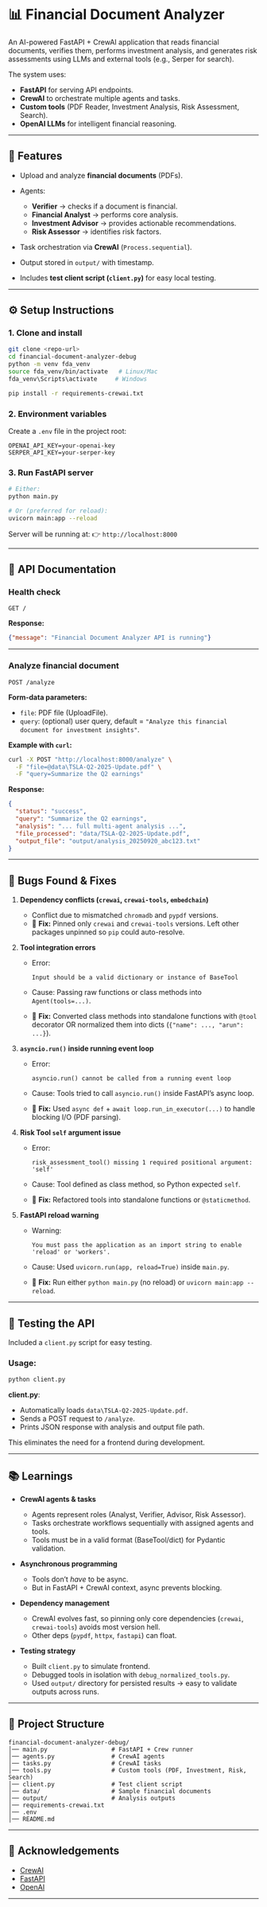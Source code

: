 # 📊 Financial Document Analyzer

An AI-powered FastAPI + CrewAI application that reads financial documents, verifies them, performs investment analysis, and generates risk assessments using LLMs and external tools (e.g., Serper for search).

The system uses:

* **FastAPI** for serving API endpoints.
* **CrewAI** to orchestrate multiple agents and tasks.
* **Custom tools** (PDF Reader, Investment Analysis, Risk Assessment, Search).
* **OpenAI LLMs** for intelligent financial reasoning.

---

## 🚀 Features

* Upload and analyze **financial documents** (PDFs).
* Agents:

  * **Verifier** → checks if a document is financial.
  * **Financial Analyst** → performs core analysis.
  * **Investment Advisor** → provides actionable recommendations.
  * **Risk Assessor** → identifies risk factors.
* Task orchestration via **CrewAI** (`Process.sequential`).
* Output stored in `output/` with timestamp.
* Includes **test client script (`client.py`)** for easy local testing.

---

## ⚙️ Setup Instructions

### 1. Clone and install

```bash
git clone <repo-url>
cd financial-document-analyzer-debug
python -m venv fda_venv
source fda_venv/bin/activate   # Linux/Mac
fda_venv\Scripts\activate     # Windows

pip install -r requirements-crewai.txt
```

### 2. Environment variables

Create a `.env` file in the project root:

```env
OPENAI_API_KEY=your-openai-key
SERPER_API_KEY=your-serper-key
```

### 3. Run FastAPI server

```bash
# Either:
python main.py

# Or (preferred for reload):
uvicorn main:app --reload
```

Server will be running at:
👉 `http://localhost:8000`

---

## 📡 API Documentation

### Health check

```http
GET /
```

**Response:**

```json
{"message": "Financial Document Analyzer API is running"}
```

---

### Analyze financial document

```http
POST /analyze
```

**Form-data parameters:**

* `file`: PDF file (UploadFile).
* `query`: (optional) user query, default = `"Analyze this financial document for investment insights"`.

**Example with `curl`:**

```bash
curl -X POST "http://localhost:8000/analyze" \
  -F "file=@data\TSLA-Q2-2025-Update.pdf" \
  -F "query=Summarize the Q2 earnings"
```

**Response:**

```json
{
  "status": "success",
  "query": "Summarize the Q2 earnings",
  "analysis": "... full multi-agent analysis ...",
  "file_processed": "data/TSLA-Q2-2025-Update.pdf",
  "output_file": "output/analysis_20250920_abc123.txt"
}
```

---

## 🐛 Bugs Found & Fixes

1. **Dependency conflicts (`crewai`, `crewai-tools`, `embedchain`)**

   * Conflict due to mismatched `chromadb` and `pypdf` versions.
   * 🔧 **Fix:** Pinned only `crewai` and `crewai-tools` versions. Left other packages unpinned so `pip` could auto-resolve.

2. **Tool integration errors**

   * Error:

     ```
     Input should be a valid dictionary or instance of BaseTool
     ```
   * Cause: Passing raw functions or class methods into `Agent(tools=...)`.
   * 🔧 **Fix:** Converted class methods into standalone functions with `@tool` decorator OR normalized them into dicts (`{"name": ..., "arun": ...}`).

3. **`asyncio.run()` inside running event loop**

   * Error:

     ```
     asyncio.run() cannot be called from a running event loop
     ```
   * Cause: Tools tried to call `asyncio.run()` inside FastAPI’s async loop.
   * 🔧 **Fix:** Used `async def` + `await loop.run_in_executor(...)` to handle blocking I/O (PDF parsing).

4. **Risk Tool `self` argument issue**

   * Error:

     ```
     risk_assessment_tool() missing 1 required positional argument: 'self'
     ```
   * Cause: Tool defined as class method, so Python expected `self`.
   * 🔧 **Fix:** Refactored tools into standalone functions or `@staticmethod`.

5. **FastAPI reload warning**

   * Warning:

     ```
     You must pass the application as an import string to enable 'reload' or 'workers'.
     ```
   * Cause: Used `uvicorn.run(app, reload=True)` inside `main.py`.
   * 🔧 **Fix:** Run either `python main.py` (no reload) or `uvicorn main:app --reload`.

---

## 🧪 Testing the API

Included a `client.py` script for easy testing.

### Usage:

```bash
python client.py
```

**client.py**:

* Automatically loads `data\TSLA-Q2-2025-Update.pdf`.
* Sends a POST request to `/analyze`.
* Prints JSON response with analysis and output file path.

This eliminates the need for a frontend during development.

---

## 📚 Learnings

* **CrewAI agents & tasks**

  * Agents represent roles (Analyst, Verifier, Advisor, Risk Assessor).
  * Tasks orchestrate workflows sequentially with assigned agents and tools.
  * Tools must be in a valid format (BaseTool/dict) for Pydantic validation.

* **Asynchronous programming**

  * Tools don’t *have* to be async.
  * But in FastAPI + CrewAI context, async prevents blocking.

* **Dependency management**

  * CrewAI evolves fast, so pinning only core dependencies (`crewai`, `crewai-tools`) avoids most version hell.
  * Other deps (`pypdf`, `httpx`, `fastapi`) can float.

* **Testing strategy**

  * Built `client.py` to simulate frontend.
  * Debugged tools in isolation with `debug_normalized_tools.py`.
  * Used `output/` directory for persisted results → easy to validate outputs across runs.

---

## 📂 Project Structure

```
financial-document-analyzer-debug/
│── main.py                  # FastAPI + Crew runner
│── agents.py                # CrewAI agents
│── tasks.py                 # CrewAI tasks
│── tools.py                 # Custom tools (PDF, Investment, Risk, Search)
│── client.py                # Test client script
│── data/                    # Sample financial documents
│── output/                  # Analysis outputs
│── requirements-crewai.txt
│── .env
│── README.md
```

---

## 🙌 Acknowledgements

* [CrewAI](https://github.com/joaomdmoura/crewai)
* [FastAPI](https://fastapi.tiangolo.com/)
* [OpenAI](https://platform.openai.com/)

---
